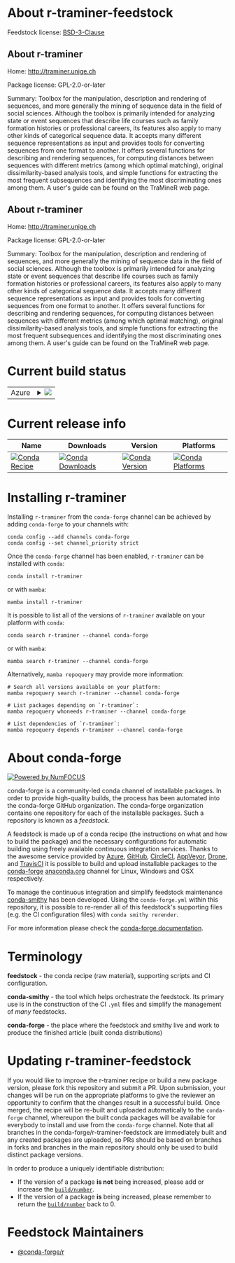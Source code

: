 About r-traminer-feedstock
==========================

Feedstock license: [BSD-3-Clause](https://github.com/conda-forge/r-traminer-feedstock/blob/main/LICENSE.txt)


About r-traminer
----------------

Home: http://traminer.unige.ch

Package license: GPL-2.0-or-later

Summary: Toolbox for the manipulation, description and rendering of sequences, and more generally the mining of sequence data in the field of social sciences. Although the toolbox is primarily intended for analyzing state or event sequences that describe life courses such as family formation histories or professional careers, its features also apply to many other kinds of categorical sequence data. It accepts many different sequence representations as input and provides tools for converting sequences from one format to another. It offers several functions for describing and rendering sequences, for computing distances between sequences with different metrics (among which optimal matching), original dissimilarity-based analysis tools, and simple functions for extracting the most frequent subsequences and identifying the most discriminating ones among them. A user's guide can be found on the TraMineR web page.

About r-traminer
----------------

Home: http://traminer.unige.ch

Package license: GPL-2.0-or-later

Summary: Toolbox for the manipulation, description and rendering of sequences, and more generally the mining of sequence data in the field of social sciences. Although the toolbox is primarily intended for analyzing state or event sequences that describe life courses such as family formation histories or professional careers, its features also apply to many other kinds of categorical sequence data. It accepts many different sequence representations as input and provides tools for converting sequences from one format to another. It offers several functions for describing and rendering sequences, for computing distances between sequences with different metrics (among which optimal matching), original dissimilarity-based analysis tools, and simple functions for extracting the most frequent subsequences and identifying the most discriminating ones among them. A user's guide can be found on the TraMineR web page.

Current build status
====================


<table>
    
  <tr>
    <td>Azure</td>
    <td>
      <details>
        <summary>
          <a href="https://dev.azure.com/conda-forge/feedstock-builds/_build/latest?definitionId=10316&branchName=main">
            <img src="https://dev.azure.com/conda-forge/feedstock-builds/_apis/build/status/r-traminer-feedstock?branchName=main">
          </a>
        </summary>
        <table>
          <thead><tr><th>Variant</th><th>Status</th></tr></thead>
          <tbody><tr>
              <td>linux_64_r_base4.3</td>
              <td>
                <a href="https://dev.azure.com/conda-forge/feedstock-builds/_build/latest?definitionId=10316&branchName=main">
                  <img src="https://dev.azure.com/conda-forge/feedstock-builds/_apis/build/status/r-traminer-feedstock?branchName=main&jobName=linux&configuration=linux%20linux_64_r_base4.3" alt="variant">
                </a>
              </td>
            </tr><tr>
              <td>linux_64_r_base4.4</td>
              <td>
                <a href="https://dev.azure.com/conda-forge/feedstock-builds/_build/latest?definitionId=10316&branchName=main">
                  <img src="https://dev.azure.com/conda-forge/feedstock-builds/_apis/build/status/r-traminer-feedstock?branchName=main&jobName=linux&configuration=linux%20linux_64_r_base4.4" alt="variant">
                </a>
              </td>
            </tr><tr>
              <td>osx_64_r_base4.3</td>
              <td>
                <a href="https://dev.azure.com/conda-forge/feedstock-builds/_build/latest?definitionId=10316&branchName=main">
                  <img src="https://dev.azure.com/conda-forge/feedstock-builds/_apis/build/status/r-traminer-feedstock?branchName=main&jobName=osx&configuration=osx%20osx_64_r_base4.3" alt="variant">
                </a>
              </td>
            </tr><tr>
              <td>osx_64_r_base4.4</td>
              <td>
                <a href="https://dev.azure.com/conda-forge/feedstock-builds/_build/latest?definitionId=10316&branchName=main">
                  <img src="https://dev.azure.com/conda-forge/feedstock-builds/_apis/build/status/r-traminer-feedstock?branchName=main&jobName=osx&configuration=osx%20osx_64_r_base4.4" alt="variant">
                </a>
              </td>
            </tr><tr>
              <td>osx_arm64_r_base4.3</td>
              <td>
                <a href="https://dev.azure.com/conda-forge/feedstock-builds/_build/latest?definitionId=10316&branchName=main">
                  <img src="https://dev.azure.com/conda-forge/feedstock-builds/_apis/build/status/r-traminer-feedstock?branchName=main&jobName=osx&configuration=osx%20osx_arm64_r_base4.3" alt="variant">
                </a>
              </td>
            </tr><tr>
              <td>osx_arm64_r_base4.4</td>
              <td>
                <a href="https://dev.azure.com/conda-forge/feedstock-builds/_build/latest?definitionId=10316&branchName=main">
                  <img src="https://dev.azure.com/conda-forge/feedstock-builds/_apis/build/status/r-traminer-feedstock?branchName=main&jobName=osx&configuration=osx%20osx_arm64_r_base4.4" alt="variant">
                </a>
              </td>
            </tr><tr>
              <td>win_64_r_base4.3</td>
              <td>
                <a href="https://dev.azure.com/conda-forge/feedstock-builds/_build/latest?definitionId=10316&branchName=main">
                  <img src="https://dev.azure.com/conda-forge/feedstock-builds/_apis/build/status/r-traminer-feedstock?branchName=main&jobName=win&configuration=win%20win_64_r_base4.3" alt="variant">
                </a>
              </td>
            </tr><tr>
              <td>win_64_r_base4.4</td>
              <td>
                <a href="https://dev.azure.com/conda-forge/feedstock-builds/_build/latest?definitionId=10316&branchName=main">
                  <img src="https://dev.azure.com/conda-forge/feedstock-builds/_apis/build/status/r-traminer-feedstock?branchName=main&jobName=win&configuration=win%20win_64_r_base4.4" alt="variant">
                </a>
              </td>
            </tr>
          </tbody>
        </table>
      </details>
    </td>
  </tr>
</table>

Current release info
====================

| Name | Downloads | Version | Platforms |
| --- | --- | --- | --- |
| [![Conda Recipe](https://img.shields.io/badge/recipe-r--traminer-green.svg)](https://anaconda.org/conda-forge/r-traminer) | [![Conda Downloads](https://img.shields.io/conda/dn/conda-forge/r-traminer.svg)](https://anaconda.org/conda-forge/r-traminer) | [![Conda Version](https://img.shields.io/conda/vn/conda-forge/r-traminer.svg)](https://anaconda.org/conda-forge/r-traminer) | [![Conda Platforms](https://img.shields.io/conda/pn/conda-forge/r-traminer.svg)](https://anaconda.org/conda-forge/r-traminer) |

Installing r-traminer
=====================

Installing `r-traminer` from the `conda-forge` channel can be achieved by adding `conda-forge` to your channels with:

```
conda config --add channels conda-forge
conda config --set channel_priority strict
```

Once the `conda-forge` channel has been enabled, `r-traminer` can be installed with `conda`:

```
conda install r-traminer
```

or with `mamba`:

```
mamba install r-traminer
```

It is possible to list all of the versions of `r-traminer` available on your platform with `conda`:

```
conda search r-traminer --channel conda-forge
```

or with `mamba`:

```
mamba search r-traminer --channel conda-forge
```

Alternatively, `mamba repoquery` may provide more information:

```
# Search all versions available on your platform:
mamba repoquery search r-traminer --channel conda-forge

# List packages depending on `r-traminer`:
mamba repoquery whoneeds r-traminer --channel conda-forge

# List dependencies of `r-traminer`:
mamba repoquery depends r-traminer --channel conda-forge
```


About conda-forge
=================

[![Powered by
NumFOCUS](https://img.shields.io/badge/powered%20by-NumFOCUS-orange.svg?style=flat&colorA=E1523D&colorB=007D8A)](https://numfocus.org)

conda-forge is a community-led conda channel of installable packages.
In order to provide high-quality builds, the process has been automated into the
conda-forge GitHub organization. The conda-forge organization contains one repository
for each of the installable packages. Such a repository is known as a *feedstock*.

A feedstock is made up of a conda recipe (the instructions on what and how to build
the package) and the necessary configurations for automatic building using freely
available continuous integration services. Thanks to the awesome service provided by
[Azure](https://azure.microsoft.com/en-us/services/devops/), [GitHub](https://github.com/),
[CircleCI](https://circleci.com/), [AppVeyor](https://www.appveyor.com/),
[Drone](https://cloud.drone.io/welcome), and [TravisCI](https://travis-ci.com/)
it is possible to build and upload installable packages to the
[conda-forge](https://anaconda.org/conda-forge) [anaconda.org](https://anaconda.org/)
channel for Linux, Windows and OSX respectively.

To manage the continuous integration and simplify feedstock maintenance
[conda-smithy](https://github.com/conda-forge/conda-smithy) has been developed.
Using the ``conda-forge.yml`` within this repository, it is possible to re-render all of
this feedstock's supporting files (e.g. the CI configuration files) with ``conda smithy rerender``.

For more information please check the [conda-forge documentation](https://conda-forge.org/docs/).

Terminology
===========

**feedstock** - the conda recipe (raw material), supporting scripts and CI configuration.

**conda-smithy** - the tool which helps orchestrate the feedstock.
                   Its primary use is in the construction of the CI ``.yml`` files
                   and simplify the management of *many* feedstocks.

**conda-forge** - the place where the feedstock and smithy live and work to
                  produce the finished article (built conda distributions)


Updating r-traminer-feedstock
=============================

If you would like to improve the r-traminer recipe or build a new
package version, please fork this repository and submit a PR. Upon submission,
your changes will be run on the appropriate platforms to give the reviewer an
opportunity to confirm that the changes result in a successful build. Once
merged, the recipe will be re-built and uploaded automatically to the
`conda-forge` channel, whereupon the built conda packages will be available for
everybody to install and use from the `conda-forge` channel.
Note that all branches in the conda-forge/r-traminer-feedstock are
immediately built and any created packages are uploaded, so PRs should be based
on branches in forks and branches in the main repository should only be used to
build distinct package versions.

In order to produce a uniquely identifiable distribution:
 * If the version of a package **is not** being increased, please add or increase
   the [``build/number``](https://docs.conda.io/projects/conda-build/en/latest/resources/define-metadata.html#build-number-and-string).
 * If the version of a package **is** being increased, please remember to return
   the [``build/number``](https://docs.conda.io/projects/conda-build/en/latest/resources/define-metadata.html#build-number-and-string)
   back to 0.

Feedstock Maintainers
=====================

* [@conda-forge/r](https://github.com/orgs/conda-forge/teams/r/)

